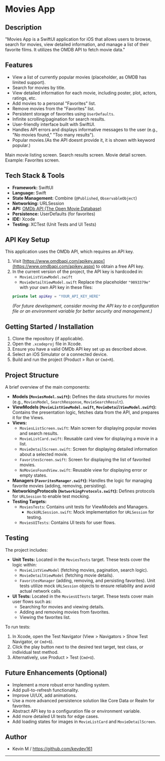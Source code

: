 # Movies App

## Description

"Movies App is a SwiftUI application for iOS that allows users to browse, search for movies, view detailed information, and manage a list of their favorite films. It utilizes the OMDB API to fetch movie data."

## Features

* View a list of currently popular movies (placeholder, as OMDB has limited support).
* Search for movies by title.
* View detailed information for each movie, including poster, plot, actors, ratings, etc.
* Add movies to a personal "Favorites" list.
* Remove movies from the "Favorites" list.
* Persistent storage of favorites using `UserDefaults`.
* Infinite scrolling/pagination for search results.
* User-friendly interface built with SwiftUI.
* Handles API errors and displays informative messages to the user (e.g., "No movies found," "Too many results").
* Popular movies.(As the API doesnt provide it, it is shown with keyword popular.) 

Main movie listing screen.
Search results screen.
Movie detail screen.
Example: Favorites screen.

## Tech Stack & Tools

* **Framework:** SwiftUI
* **Language:** Swift
* **State Management:** Combine (`@Published`, `ObservableObject`)
* **Networking:** URLSession
* **API:** [OMDb API (The Open Movie Database)](https://www.omdbapi.com/)
* **Persistence:** UserDefaults (for favorites)
* **IDE:** Xcode
* **Testing:** XCTest (Unit Tests and UI Tests)

## API Key Setup

This application uses the OMDb API, which requires an API key.
1.  Visit [https://www.omdbapi.com/apikey.aspx](https://www.omdbapi.com/apikey.aspx) to obtain a free API key.
2.  In the current version of the project, the API key is hardcoded in:
    * `MovieListViewModel.swift`
    * `MovieDetailViewModel.swift`
    Replace the placeholder `"9893379e"` with your own API key in these files:
    ```swift
    private let apiKey = "YOUR_API_KEY_HERE"
    ```
    *(For future development, consider moving the API key to a configuration file or an environment variable for better security and management.)*

## Getting Started / Installation

1.  Clone the repository (if applicable).
2.  Open the `.xcodeproj` file in Xcode.
3.  Ensure you have a valid OMDb API key set up as described above.
4.  Select an iOS Simulator or a connected device.
5.  Build and run the project (Product > Run or `Cmd+R`).

## Project Structure

A brief overview of the main components:
* **Models (`MoviesModel.swift`):** Defines the data structures for movies (e.g., `MoviesModel`, `SearchResponse`, `MovieSearchResult`).
* **ViewModels (`MovieListViewModel.swift`, `MovieDetailViewModel.swift`):** Contains the presentation logic, fetches data from the API, and prepares it for the Views.
* **Views:**
    * `MoviesListScreen.swift`: Main screen for displaying popular movies and search results.
    * `MovieListCard.swift`: Reusable card view for displaying a movie in a list.
    * `MovieDetailScreen.swift`: Screen for displaying detailed information about a selected movie.
    * `FavoritesScreen.swift`: Screen for displaying the list of favorited movies.
    * `NoMoviesFoundView.swift`: Reusable view for displaying error or empty states.
* **Managers (`FavoritesManager.swift`):** Handles the logic for managing favorite movies (adding, removing, persisting).
* **NetworkingProtocols (`NetworkingProtocols.swift`):** Defines protocols for `URLSession` to enable test mocking.
* **Testing Targets:**
    * `MoviesTests`: Contains unit tests for ViewModels and Managers.
        * `MockURLSession.swift`: Mock implementation for `URLSession` for testing.
    * `MoviesUITests`: Contains UI tests for user flows.

## Testing

The project includes:
* **Unit Tests:** Located in the `MoviesTests` target. These tests cover the logic within:
    * `MovieListViewModel` (fetching movies, pagination, search logic).
    * `MovieDetailViewModel` (fetching movie details).
    * `FavoritesManager` (adding, removing, and persisting favorites).
    Unit tests utilize mock `URLSession` objects to ensure reliability and avoid actual network calls.
* **UI Tests:** Located in the `MoviesUITests` target. These tests cover main user flows such as:
    * Searching for movies and viewing details.
    * Adding and removing movies from favorites.
    * Viewing the favorites list.

To run tests:
1.  In Xcode, open the Test Navigator (View > Navigators > Show Test Navigator, or `Cmd+6`).
2.  Click the play button next to the desired test target, test class, or individual test method.
3.  Alternatively, use Product > Test (`Cmd+U`).

## Future Enhancements (Optional)

* Implement a more robust error handling system.
* Add pull-to-refresh functionality.
* Improve UI/UX, add animations.
* Use a more advanced persistence solution like Core Data or Realm for favorites.
* Abstract API key to a configuration file or environment variable.
* Add more detailed UI tests for edge cases.
* Add loading states for images in `MovieListCard` and `MovieDetailScreen`.

## Author

* Kevin M / https://github.com/kevdev161

---
